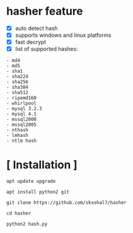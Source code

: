 

# hasher feature
- [x] auto detect hash
- [x] supports windows and linux platforms
- [x] fast decrypt
- [x] list of supported hashes:
```
- md4
- md5
- sha1
- sha224
- sha256 
- sha384
- sha512
- ripemd160
- whirlpool
- mysql 3.2.3
- mysql 4.1
- mssql2000
- mssql2005
- nthash
- lmhash
- ntlm hash
``` 
# [ Installation ]
```
apt update upgrade

apt install python2 git

git clone https://github.com/sksohal7/hasher

cd hasher

python2 hash.py
```

